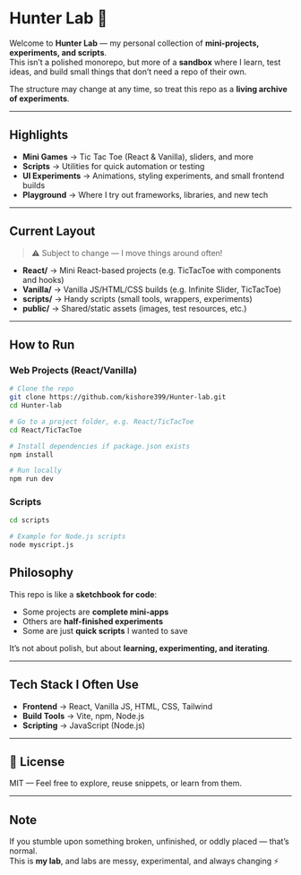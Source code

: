 # Hunter Lab 🧪

Welcome to **Hunter Lab** — my personal collection of **mini-projects, experiments, and scripts**.  
This isn’t a polished monorepo, but more of a **sandbox** where I learn, test ideas, and build small things that don’t need a repo of their own.

The structure may change at any time, so treat this repo as a **living archive of experiments**.

---

## Highlights

- **Mini Games** → Tic Tac Toe (React & Vanilla), sliders, and more
- **Scripts** → Utilities for quick automation or testing
- **UI Experiments** → Animations, styling experiments, and small frontend builds
- **Playground** → Where I try out frameworks, libraries, and new tech

---

## Current Layout

> ⚠️ Subject to change — I move things around often!

- **React/** → Mini React-based projects (e.g. TicTacToe with components and hooks)
- **Vanilla/** → Vanilla JS/HTML/CSS builds (e.g. Infinite Slider, TicTacToe)
- **scripts/** → Handy scripts (small tools, wrappers, experiments)
- **public/** → Shared/static assets (images, test resources, etc.)

---

## How to Run

### Web Projects (React/Vanilla)

```bash
# Clone the repo
git clone https://github.com/kishore399/Hunter-lab.git
cd Hunter-lab

# Go to a project folder, e.g. React/TicTacToe
cd React/TicTacToe

# Install dependencies if package.json exists
npm install

# Run locally
npm run dev
```

### Scripts

```bash
cd scripts

# Example for Node.js scripts
node myscript.js
```

## Philosophy

This repo is like a **sketchbook for code**:

- Some projects are **complete mini-apps**
- Others are **half-finished experiments**
- Some are just **quick scripts** I wanted to save

It’s not about polish, but about **learning, experimenting, and iterating**.

---

## Tech Stack I Often Use

- **Frontend** → React, Vanilla JS, HTML, CSS, Tailwind
- **Build Tools** → Vite, npm, Node.js
- **Scripting** → JavaScript (Node.js)

---

## 📜 License

MIT — Feel free to explore, reuse snippets, or learn from them.

---

## Note

If you stumble upon something broken, unfinished, or oddly placed — that’s normal.  
This is **my lab**, and labs are messy, experimental, and always changing ⚡
